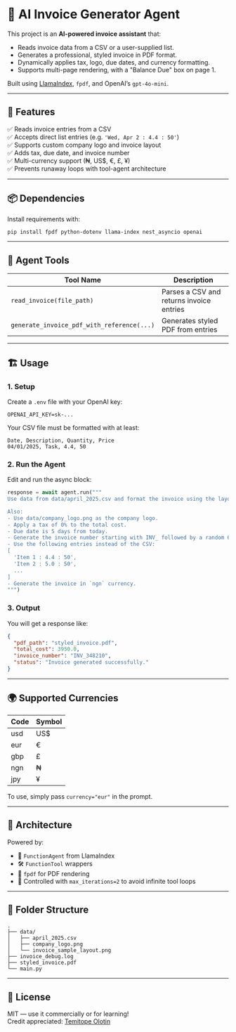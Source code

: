 # 🧾 AI Invoice Generator Agent

This project is an **AI-powered invoice assistant** that:
- Reads invoice data from a CSV or a user-supplied list.
- Generates a professional, styled invoice in PDF format.
- Dynamically applies tax, logo, due dates, and currency formatting.
- Supports multi-page rendering, with a "Balance Due" box on page 1.

Built using [LlamaIndex](https://github.com/jerryjliu/llama_index), `fpdf`, and OpenAI’s `gpt-4o-mini`.

---

## 🚀 Features

✅ Reads invoice entries from a CSV  
✅ Accepts direct list entries (e.g. `'Wed, Apr 2 : 4.4 : 50'`)  
✅ Supports custom company logo and invoice layout  
✅ Adds tax, due date, and invoice number  
✅ Multi-currency support (₦, US$, €, £, ¥)  
✅ Prevents runaway loops with tool-agent architecture  

---

## 📦 Dependencies

Install requirements with:

```bash
pip install fpdf python-dotenv llama-index nest_asyncio openai
```

---

## 🧠 Agent Tools

| Tool Name                     | Description                              |
|------------------------------|------------------------------------------|
| `read_invoice(file_path)`    | Parses a CSV and returns invoice entries |
| `generate_invoice_pdf_with_reference(...)` | Generates styled PDF from entries      |

---

## 🏗️ Usage

### 1. Setup

Create a `.env` file with your OpenAI key:

```env
OPENAI_API_KEY=sk-...
```

Your CSV file must be formatted with at least:

```csv
Date, Description, Quantity, Price
04/01/2025, Task, 4.4, 50
```

### 2. Run the Agent

Edit and run the async block:

```python
response = await agent.run("""
Use data from data/april_2025.csv and format the invoice using the layout in invoice_sample_layout.png.

Also:
- Use data/company_logo.png as the company logo.
- Apply a tax of 0% to the total cost.
- Due date is 5 days from today.
- Generate the invoice number starting with INV_ followed by a random 6-digit number.
- Use the following entries instead of the CSV:
[
  'Item 1 : 4.4 : 50',
  'Item 2 : 5.0 : 50',
  ...
]
- Generate the invoice in `ngn` currency.
""")
```

### 3. Output

You will get a response like:

```json
{
  "pdf_path": "styled_invoice.pdf",
  "total_cost": 3950.0,
  "invoice_number": "INV_348210",
  "status": "Invoice generated successfully."
}
```

---

## 🌍 Supported Currencies

| Code | Symbol |
|------|--------|
| usd  | US$    |
| eur  | €      |
| gbp  | £      |
| ngn  | ₦      |
| jpy  | ¥      |

To use, simply pass `currency="eur"` in the prompt.

---

## 🧠 Architecture

Powered by:

- 🧠 `FunctionAgent` from LlamaIndex
- 🛠️  `FunctionTool` wrappers
- 📄 `fpdf` for PDF rendering
- 🔁 Controlled with `max_iterations=2` to avoid infinite tool loops

---

## 📂 Folder Structure

```
.
├── data/
│   ├── april_2025.csv
│   ├── company_logo.png
│   └── invoice_sample_layout.png
├── invoice_debug.log
├── styled_invoice.pdf
└── main.py
```

---

## 📄 License

MIT — use it commercially or for learning!  
Credit appreciated: [Temitope Olotin](https://www.linkedin.com/in/temitopeolotin/)